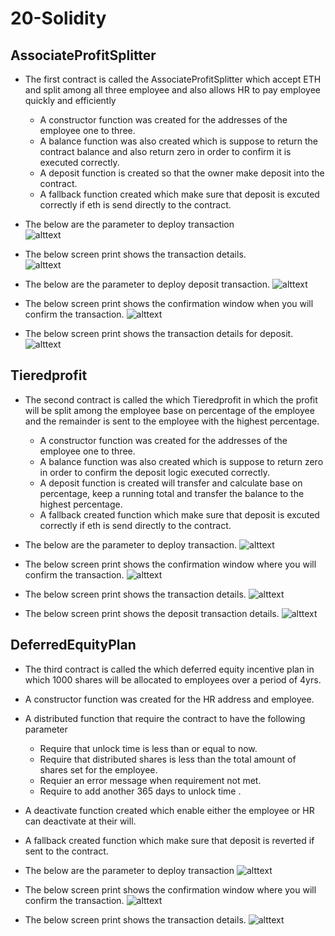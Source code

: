 # 20-Solidity
## AssociateProfitSplitter
- The first contract is called the AssociateProfitSplitter which accept ETH and split among all three employee and also allows HR to pay employee quickly and efficiently
    * A constructor function was created for the addresses of the employee one to three.
    * A balance function was also created which is suppose to return the contract balance and also return zero in order to confirm it is executed correctly.
    * A deposit function is created so that the owner make deposit into the contract.
    * A fallback function created which make sure that deposit is excuted correctly if eth is send directly to the contract.

- The below are the parameter to deploy transaction    
![alttext](Image/Deploy.png)

- The below screen print shows the transaction details.  
![alttext](Image/Transdetail.png)

- The below are the parameter to deploy deposit transaction.
![alttext](Image/Deposit.png)

- The below screen print shows the confirmation window when you will confirm the transaction.
![alttext](Image/depositconfir.png)

- The below screen print shows the transaction details for deposit.
![alttext](Image/deposittrans.png)


## Tieredprofit
- The second contract is called the which Tieredprofit in which the profit will be split among the employee base on percentage of the employee and the remainder is sent to the employee with the highest percentage.

    *  A constructor function was created for the addresses of the employee one to three.
    * A balance function was also created which is suppose to  return zero in order to confirm the deposit logic executed correctly.
    * A deposit function is created will transfer and calculate base on percentage, keep a running total and transfer the balance to the highest percentage.
    * A fallback created function which make sure that deposit is excuted correctly if eth is send directly to the contract.

    


- The below are the parameter to deploy transaction.
![alttext](Image/Tieredprofit1.PNG)

- The below screen print shows the confirmation window where you will confirm the transaction.
![alttext](Image/Tieredprofit2.PNG)

- The below screen print shows the transaction details.
![alttext](Image/Tieredprofit3.PNG)

- The below screen print shows the deposit transaction details.
![alttext](Image/Tieredprofit4.PNG)



## DeferredEquityPlan
- The third contract is called the which deferred equity incentive plan in which 1000 shares will be allocated to employees over a period of 4yrs.

*  A constructor function was created for the HR address and employee.

* A distributed function that require the contract to have the following parameter
    * Require that unlock time is less than or equal to now.
    * Require that distributed shares is less than the total amount of shares set for the employee.
    * Requier an error message when requirement not met.
    * Require to add another 365 days to unlock time .


* A deactivate function created which enable either the employee or HR can deactivate at their will.

* A fallback created function which make sure that deposit is reverted if sent to the contract.

- The below are the parameter to deploy transaction
![alttext](Image/DeferredEquityPlan1.PNG)

- The below screen print shows the confirmation window where you will confirm the transaction.
![alttext](Image/DeferredEquityPlan2.PNG)

- The below screen print shows the transaction details.
![alttext](Image/DeferredEquityPlan3.PNG)
